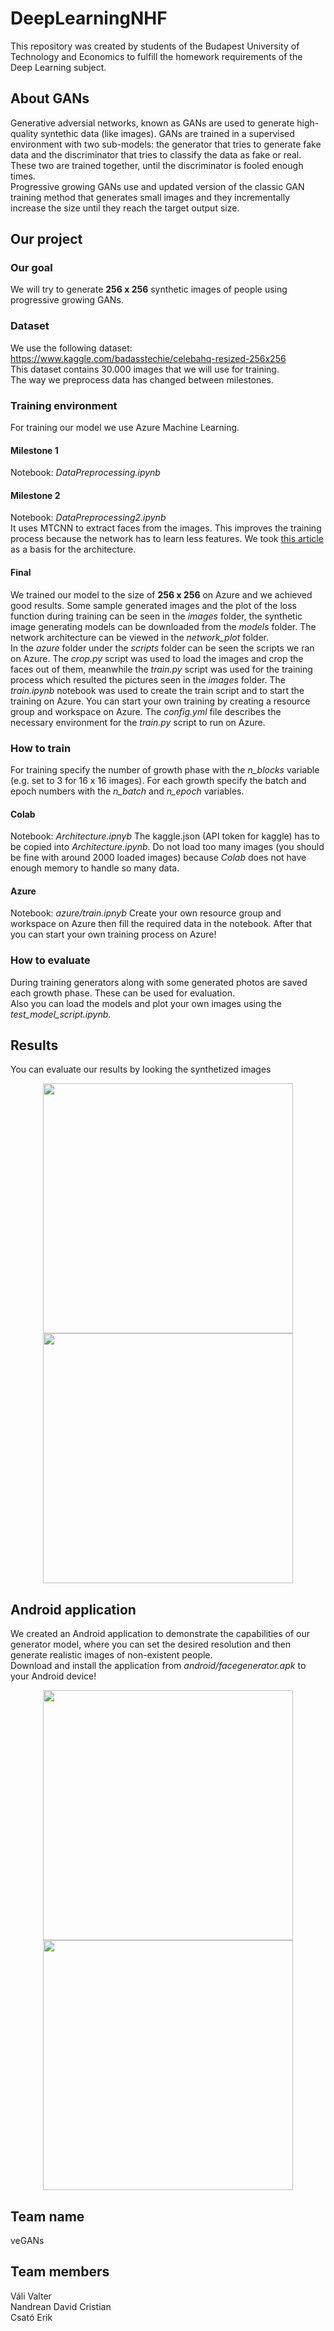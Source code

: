 # DeepLearningNHF

This repository was created by students of the Budapest University of Technology and Economics to fulfill the homework requirements of the Deep Learning subject.

## About GANs
Generative adversial networks, known as GANs are used to generate high-quality syntethic data (like images). GANs are trained in a supervised environment with two sub-models: the generator that tries to generate fake data and the discriminator that tries to classify the data as fake or real. These two are trained together, until the discriminator is fooled enough times. \
Progressive growing GANs use and updated version of the classic GAN training method that generates small images and they incrementally increase the size until they reach the target output size.

## Our project
### Our goal
We will try to generate **256 x 256** synthetic images of people using progressive growing GANs.

### Dataset
We use the following dataset: https://www.kaggle.com/badasstechie/celebahq-resized-256x256 \
This dataset contains 30.000 images that we will use for training.\
The way we preprocess data has changed between milestones. 

### Training environment
For training our model we use Azure Machine Learning.

#### Milestone 1
Notebook: *DataPreprocessing.ipynb*

#### Milestone 2
Notebook: *DataPreprocessing2.ipynb*\
It uses MTCNN to extract faces from the images. This improves the training process because the network has to learn less features.
We took [this article](https://machinelearningmastery.com/how-to-implement-progressive-growing-gan-models-in-keras/) as a basis for the architecture.

#### Final
We trained our model to the size of **256 x 256** on Azure and we achieved good results. Some sample generated images and the plot of the loss function during training can be seen in the *images* folder, the synthetic image generating models can be downloaded from the *models* folder. The network architecture can be viewed in the *network_plot* folder.\
In the *azure* folder under the *scripts* folder can be seen the scripts we ran on Azure. The *crop.py* script was used to load the images and crop the faces out of them, meanwhile the *train.py* script was used for the training process which resulted the pictures seen in the *images* folder. The *train.ipynb* notebook was used to create the train script and to start the training on Azure. You can start your own training by creating a resource group and workspace on Azure. The *config.yml* file describes the necessary environment for the *train.py* script to run on Azure.

### How to train
For training specify the number of growth phase with the *n_blocks* variable (e.g. set to 3 for 16 x 16 images).
For each growth specify the batch and epoch numbers with the *n_batch* and *n_epoch* variables.

#### Colab
Notebook: *Architecture.ipnyb*
The kaggle.json (API token for kaggle) has to be copied into *Architecture.ipynb*.
Do not load too many images (you should be fine with around 2000 loaded images) because *Colab* does not have enough memory to handle so many data.

#### Azure
Notebook: *azure/train.ipnyb*
Create your own resource group and workspace on Azure then fill the required data in the notebook. After that you can start your own training process on Azure!

### How to evaluate
During training generators along with some generated photos are saved each growth phase. These can be used for evaluation.\
Also you can load the models and plot your own images using the *test_model_script.ipynb*.

## Results
You can evaluate our results by looking the synthetized images
<p align="center">
<img src="/images/plot_128x128-tuned.png" width="400">
<img src="/images/plot_256x256-tuned.png" width="400">
</p>

## Android application
We created an Android application to demonstrate the capabilities of our generator model, where you can set the desired resolution and then generate realistic images of non-existent people.\
Download and install the application from *android/facegenerator.apk* to your Android device!

<p align="center">
<img src="/android/screenshots/32x32.png" width="400">
<img src="/android/screenshots/256x256.png" width="400">
</p>

## Team name
veGANs

## Team members
Váli Valter\
Nandrean David Cristian\
Csató Erik
